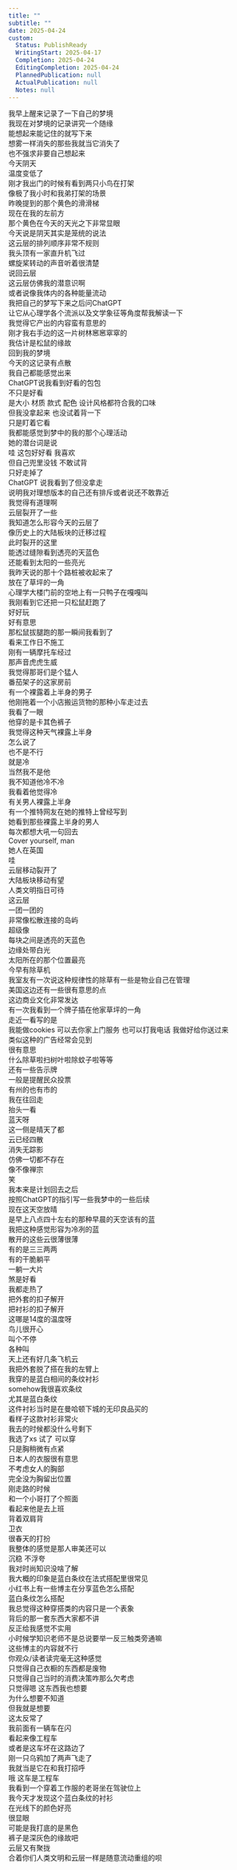 ```yaml
---    
title: ""    
subtitle: ""    
date: 2025-04-24    
custom:    
  Status: PublishReady    
  WritingStart: 2025-04-17    
  Completion: 2025-04-24    
  EditingCompletion: 2025-04-24    
  PlannedPublication: null    
  ActualPublication: null    
  Notes: null    
---        
```

我早上醒来记录了一下自己的梦境      
我现在对梦境的记录讲究一个随缘      
能想起来能记住的就写下来      
想雾一样消失的那些我就当它消失了      
也不强求非要自己想起来        
今天阴天      
温度变低了      
刚才我出门的时候有看到两只小鸟在打架      
像极了我小时和我弟打架的场景        
昨晚提到的那个黄色的滑滑梯      
现在在我的左前方      
那个黄色在今天的天光之下非常显眼        
今天说是阴天其实是笼统的说法      
这云层的排列顺序非常不规则      
我头顶有一家直升机飞过      
螺旋桨转动的声音听着很清楚      
说回云层      
这云层仿佛我的潜意识啊      
或者说像我体内的各种能量流动        
我把自己的梦写下来之后问ChatGPT      
让它从心理学各个流派以及文学象征等角度帮我解读一下      
我觉得它产出的内容蛮有意思的        
刚才我右手边的这一片树林窸窸窣窣的      
我估计是松鼠的缘故        
回到我的梦境      
今天的这记录有点散      
我自己都能感觉出来      
ChatGPT说我看到好看的包包      
不只是好看      
是大小 材质 款式 配色 设计风格都符合我的口味      
但我没拿起来 也没试着背一下      
只是盯着它看      
我都能感觉到梦中的我的那个心理活动      
她的潜台词是说      
哇 这包好好看 我喜欢      
但自己兜里没钱 不敢试背      
只好走掉了      
ChatGPT 说我看到了但没拿走      
说明我对理想版本的自己还有排斥或者说还不敢靠近      
我觉得有道理啊        
云层裂开了一些      
我知道怎么形容今天的云层了      
像历史上的大陆板块的迁移过程      
此时裂开的这里      
能透过缝隙看到透亮的天蓝色      
还能看到太阳的一些亮光        
我昨天说的那十个路桩被收起来了      
放在了草坪的一角      
心理学大楼门前的空地上有一只鸭子在嘎嘎叫      
我刚看到它还把一只松鼠赶跑了      
好好玩      
好有意思      
那松鼠拔腿跑的那一瞬间我看到了      
看来工作日不施工        
刚有一辆摩托车经过      
那声音虎虎生威      
我觉得那哥们是个猛人        
番茄架子的这家房前      
有一个裸露着上半身的男子      
他刚拖着一个小店搬运货物的那种小车走过去      
我看了一眼      
他穿的是卡其色裤子        
我觉得这种天气裸露上半身      
怎么说了      
也不是不行      
就是冷      
当然我不是他      
我不知道他冷不冷      
我看着他觉得冷        
有关男人裸露上半身      
有一个推特网友在她的推特上曾经写到      
她看到那些裸露上半身的男人      
每次都想大吼一句回去      
Cover yourself, man      
她人在英国        
哇      
云层移动裂开了      
大陆板块移动有望      
人类文明指日可待        
这云层      
一团一团的      
非常像松散连接的岛屿      
超级像      
每块之间是透亮的天蓝色      
边缘处带白光      
太阳所在的那个位置最亮        
今早有除草机      
我室友有一次说这种规律性的除草有一些是物业自己在管理        
美国这边还有一些很有意思的点      
这边商业文化非常发达      
有一次我看到一个牌子插在他家草坪的一角      
走近一看写的是      
我能做cookies 可以去你家上门服务 也可以打我电话 我做好给你送过来      
类似这种的广告经常会见到      
很有意思      
什么除草啦扫树叶啦除蚊子啦等等      
还有一些告示牌      
一般是提醒民众投票      
有州的也有市的        
我在往回走      
抬头一看      
蓝天呀      
这一侧是晴天了都      
云已经四散      
消失无踪影      
仿佛一切都不存在      
像不像禅宗      
笑        
我本来是计划回去之后      
按照ChatGPT的指引写一些我梦中的一些后续      
现在这天空放晴      
是早上八点四十左右的那种早晨的天空该有的蓝      
我把这种感觉形容为冷冽的蓝      
散开的这些云很薄很薄      
有的是三三两两      
有的干脆躺平      
一躺一大片      
煞是好看        
我都走热了      
把外套的扣子解开      
把衬衫的扣子解开      
这哪是14度的温度呀        
鸟儿很开心      
叫个不停      
各种叫      
天上还有好几条飞机云        
我把外套脱了搭在我的左臂上      
我穿的是蓝白相间的条纹衬衫      
somehow我很喜欢条纹      
尤其是蓝白条纹      
这件衬衫当时是在曼哈顿下城的无印良品买的      
看样子这款衬衫非常火      
我去的时候都没什么号剩下      
我选了xs 试了 可以穿      
只是胸稍微有点紧      
日本人的衣服很有意思      
不考虑女人的胸部      
完全没为胸留出位置        
刚走路的时候      
和一个小哥打了个照面      
看起来他是去上班      
背着双肩背      
卫衣      
很春天的打扮      
我整体的感觉是那人审美还可以      
沉稳 不浮夸        
我对时尚知识没啥了解      
我大概的印象是蓝白条纹在法式搭配里很常见      
小红书上有一些博主在分享蓝色怎么搭配      
蓝白条纹怎么搭配      
我总觉得这种穿搭类的内容只是一个表象      
背后的那一套东西大家都不讲      
反正给我感觉不实用        
小时候学知识老师不是总说要举一反三触类旁通嘛      
这些博主的内容就不行      
你观众/读者读完毫无这种感觉      
只觉得自己衣橱的东西都是废物      
只觉得自己当时的消费决策咋那么欠考虑      
只觉得嗯 这东西我也想要      
为什么想要不知道      
但我就是想要      
这太反常了        
我前面有一辆车在闪      
看起来像工程车      
或者是这车坏在这路边了        
刚一只乌鸦加了两声飞走了      
我就当是它在和我打招呼        
哦 这车是工程车      
我看到一个穿着工作服的老哥坐在驾驶位上        
我今天才发现这个蓝白条纹的衬衫      
在光线下的颜色好亮      
很显眼      
可能是我打底的是黑色      
裤子是深灰色的缘故吧        
云层又有聚拢      
合着你们人类文明和云层一样是随意流动重组的呗        
    